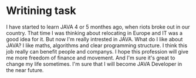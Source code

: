 # Writining task

I have started to learn JAVA 4 or 5 monthes ago, when riots broke out in our country. 
That time I was thinking about  relocating in Europe and IT was a good idea for it. 
But now I'm really intrested in JAVA.
What do I like about JAVA?
I like maths, algorithms and clear programming structure.
I think this job really can benefit people and companys.
I hope this profession will give me more freedom of finance and movement.
And I'm sure it's great to change my life sometimes.
I'm sure that I will become JAVA Developer in the near future.

